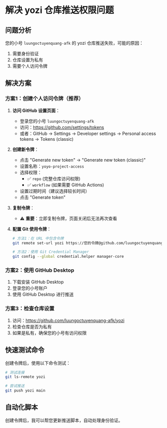 # 解决 yozi 仓库推送权限问题

## 问题分析
您的小号 `luungoctuyenquang-afk` 的 yozi 仓库推送失败，可能的原因：
1. 需要身份验证
2. 仓库设置为私有
3. 需要个人访问令牌

## 解决方案

### 方案1：创建个人访问令牌（推荐）

1. **访问 GitHub 设置页面**：
   - 登录您的小号 `luungoctuyenquang-afk`
   - 访问：https://github.com/settings/tokens
   - 或者：GitHub → Settings → Developer settings → Personal access tokens → Tokens (classic)

2. **创建新令牌**：
   - 点击 "Generate new token" → "Generate new token (classic)"
   - 设置名称：`yoyo-project-access`
   - 选择权限：
     - ✅ `repo` (完整仓库访问权限)
     - ✅ `workflow` (如果需要 GitHub Actions)
   - 设置过期时间（建议选择较长时间）
   - 点击 "Generate token"

3. **复制令牌**：
   - ⚠️ **重要**：立即复制令牌，页面关闭后无法再次查看

4. **配置 Git 使用令牌**：
   ```bash
   # 方法1：在 URL 中包含令牌
   git remote set-url yozi https://您的令牌@github.com/luungoctuyenquang-afk/yozi.git
   
   # 方法2：使用 Git Credential Manager
   git config --global credential.helper manager-core
   ```

### 方案2：使用 GitHub Desktop
1. 下载安装 GitHub Desktop
2. 登录您的小号账户
3. 使用 GitHub Desktop 进行推送

### 方案3：检查仓库设置
1. 访问：https://github.com/luungoctuyenquang-afk/yozi
2. 检查仓库是否为私有
3. 如果是私有，确保您的小号有访问权限

## 快速测试命令

创建令牌后，使用以下命令测试：

```bash
# 测试连接
git ls-remote yozi

# 尝试推送
git push yozi main
```

## 自动化脚本

创建令牌后，我可以帮您更新推送脚本，自动处理身份验证。


